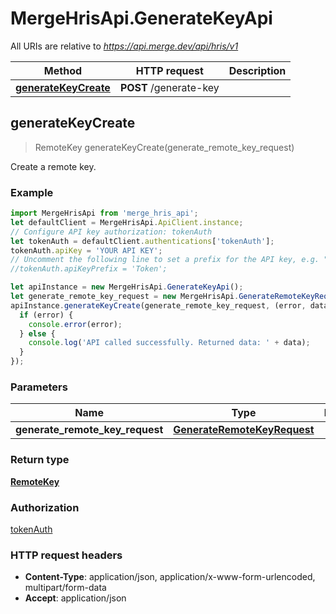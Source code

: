 # MergeHrisApi.GenerateKeyApi

All URIs are relative to *https://api.merge.dev/api/hris/v1*

Method | HTTP request | Description
------------- | ------------- | -------------
[**generateKeyCreate**](GenerateKeyApi.md#generateKeyCreate) | **POST** /generate-key | 



## generateKeyCreate

> RemoteKey generateKeyCreate(generate_remote_key_request)



Create a remote key.

### Example

```javascript
import MergeHrisApi from 'merge_hris_api';
let defaultClient = MergeHrisApi.ApiClient.instance;
// Configure API key authorization: tokenAuth
let tokenAuth = defaultClient.authentications['tokenAuth'];
tokenAuth.apiKey = 'YOUR API KEY';
// Uncomment the following line to set a prefix for the API key, e.g. "Token" (defaults to null)
//tokenAuth.apiKeyPrefix = 'Token';

let apiInstance = new MergeHrisApi.GenerateKeyApi();
let generate_remote_key_request = new MergeHrisApi.GenerateRemoteKeyRequest(); // GenerateRemoteKeyRequest | 
apiInstance.generateKeyCreate(generate_remote_key_request, (error, data, response) => {
  if (error) {
    console.error(error);
  } else {
    console.log('API called successfully. Returned data: ' + data);
  }
});
```

### Parameters


Name | Type | Description  | Notes
------------- | ------------- | ------------- | -------------
 **generate_remote_key_request** | [**GenerateRemoteKeyRequest**](GenerateRemoteKeyRequest.md)|  | 

### Return type

[**RemoteKey**](RemoteKey.md)

### Authorization

[tokenAuth](../README.md#tokenAuth)

### HTTP request headers

- **Content-Type**: application/json, application/x-www-form-urlencoded, multipart/form-data
- **Accept**: application/json

